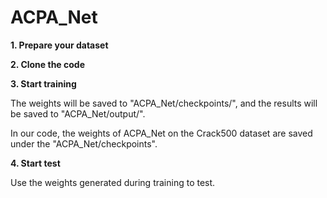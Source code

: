 # ACPA_Net

**1. Prepare your dataset**

**2. Clone the code**

**3. Start training**

The weights will be saved to "ACPA_Net/checkpoints/", and the results will be saved to "ACPA_Net/output/".

In our code, the weights of ACPA_Net on the Crack500 dataset are saved under the "ACPA_Net/checkpoints".

**4. Start test**

Use the weights generated during training to test.
